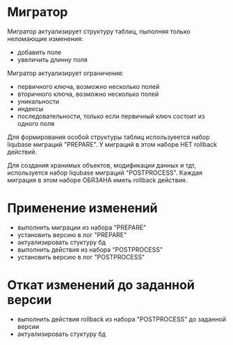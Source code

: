 Мигратор
=======================

Мигратор актуализирует структуру таблиц, пыполняя только неломающие изменения:

* добавить поле
* увеличить длинну поля

Мигратор актуализирует ограничения:

* первичного ключа, возможно несколько полей
* вторичного ключа, возможно несколько полей
* уникальности
* индексы
* последовательности,  только если первичный ключ состоит из одного поля

Для формирования особой структуры таблиц используеется набор liqubase миграций "PREPARE".
У миграций в этом наборе НЕТ rollback действий.

Для создания хранимых объектов, модификации данных и тдт, используется набор liqubase миграций "POSTPROCESS".
Каждая миграция в этом наборе ОБЯЗАНА иметь rollback действия.

Применение изменений
=======================

* выполнить миграции из набора "PREPARE"
* установить версию в лог "PREPARE"
* актуализировать стуктуру бд
* выполнить действия из набора "POSTPROCESS"
* установить версию в лог "POSTPROCESS"

Откат изменений до заданной версии
=======================

* выполнить действия rollback из набора "POSTPROCESS" до заданной версии
* актуализировать стуктуру бд
